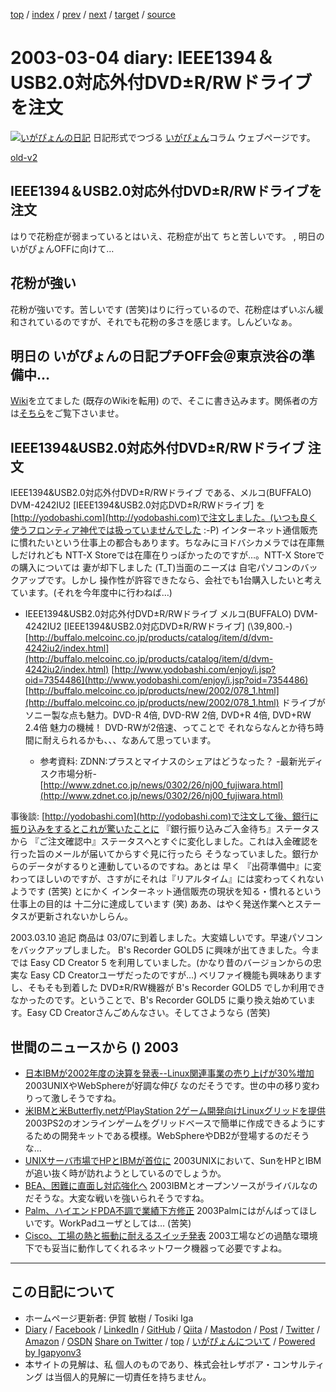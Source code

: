 [top](../index.html) 
 / [index](index.html) 
 / [prev](ig030302.html) 
 / [next](ig030310.html) 
 / [target](https://www.igapyon.jp/igapyon/diary/2003/ig030304.html) 
 / [source](https://github.com/igapyon/diary/blob/master/2003/ig030304.src.md) 

2003-03-04 diary: IEEE1394＆USB2.0対応外付DVD±R/RWドライブを注文
=====================================================================================================
[![いがぴょんの日記](https://www.igapyon.jp/igapyon/diary/images/iga200306s.jpg "いがぴょん")](https://www.igapyon.jp/igapyon/diary/memo/memoigapyon.html) 日記形式でつづる [いがぴょん](https://www.igapyon.jp/igapyon/diary/memo/memoigapyon.html)コラム ウェブページです。

[old-v2](ig030304-orig.html)

## IEEE1394＆USB2.0対応外付DVD±R/RWドライブを注文

はりで花粉症が弱まっているとはいえ、花粉症が出て ちと苦しいです。 , 明日のいがぴょんOFFに向けて…


## 花粉が強い

花粉が強いです。苦しいです (苦笑)はりに行っているので、花粉症はずいぶん緩和されているのですが、それでも花粉の多さを感じます。しんどいなぁ。

## 明日の いがぴょんの日記プチOFF会＠東京渋谷の準備中…

[Wiki](http://www.hyuki.com/yukiwiki/wiki.cgi?%A4%A4%A4%AC%A4%D4%A4%E7%A4%F3Wiki)を立てました (既存のWikiを転用) ので、そこに書き込みます。関係者の方は[そちら](http://www.hyuki.com/yukiwiki/wiki.cgi?%A4%A4%A4%AC%A4%D4%A4%E7%A4%F3Wiki)をご覧下さいませ。

## IEEE1394&USB2.0対応外付DVD±R/RWドライブ 注文

IEEE1394&USB2.0対応外付DVD±R/RWドライブ である、メルコ(BUFFALO) DVM-4242IU2
[IEEE1394&USB2.0対応DVD±R/RWドライブ] を [http://yodobashi.com](http://yodobashi.com)で注文しました。(いつも良く使うフロンティア神代では扱っていませんでした
:-P) インターネット通信販売に慣れたいという仕事上の都合もあります。ちなみにヨドバシカメラでは在庫無しだけれども NTT-X Storeでは在庫在りっぽかったのですが…。NTT-X
Storeでの購入については 妻が却下しました (T_T)当面のニーズは 自宅パソコンのバックアップです。しかし 操作性が許容できたなら、会社でも1台購入したいと考えています。(それを今年度中に行わねば…)

* IEEE1394&USB2.0対応外付DVD±R/RWドライブ
  メルコ(BUFFALO) DVM-4242IU2 [IEEE1394&USB2.0対応DVD±R/RWドライブ] (\39,800.-)
  [http://buffalo.melcoinc.co.jp/products/catalog/item/d/dvm-4242iu2/index.html](http://buffalo.melcoinc.co.jp/products/catalog/item/d/dvm-4242iu2/index.html)
  [http://www.yodobashi.com/enjoy/i.jsp?oid=7354486](http://www.yodobashi.com/enjoy/i.jsp?oid=7354486)
  [http://buffalo.melcoinc.co.jp/products/new/2002/078_1.html](http://buffalo.melcoinc.co.jp/products/new/2002/078_1.html)
  ドライブがソニー製な点も魅力。DVD-R 4倍, DVD-RW 2倍, DVD+R 4倍, DVD+RW
  2.4倍 魅力の機械！ DVD-RWが2倍速、ってことで それならなんとか待ち時間に耐えられるかも、、、なあんて思っています。
  
  * 参考資料: ZDNN:プラスとマイナスのシェアはどうなった？ -最新光ディスク市場分析-
    [http://www.zdnet.co.jp/news/0302/26/nj00_fujiwara.html](http://www.zdnet.co.jp/news/0302/26/nj00_fujiwara.html)
  

事後談: [http://yodobashi.com](http://yodobashi.com)で注文して後、銀行に振り込みをするとこれが驚いたことに 『銀行振り込みご入金待ち』ステータスから 『ご注文確認中』ステータスへとすぐに変化しました。これは入金確認を行った旨のメールが届いてからすぐ見に行ったら そうなっていました。銀行からのデータがするりと連動しているのですね。あとは 早く 『出荷準備中』に変わってほしいのですが、さすがにそれは『リアルタイム』には変わってくれないようです (苦笑) とにかく インターネット通信販売の現状を知る・慣れるという仕事上の目的は 十二分に達成しています (笑) ああ、はやく発送作業へとステータスが更新されないかしらん。

2003.03.10 追記 商品は 03/07に到着しました。大変嬉しいです。早速パソコンをバックアップしました。
B's Recorder GOLD5 に興味が出てきました。今までは Easy CD Creator 5 を利用していました。(かなり昔のバージョンからの忠実な
Easy CD Creatorユーザだったのですが…) ベリファイ機能も興味ありますし、そもそも到着した
DVD±R/RW機器が B's Recorder GOLD5 でしか利用できなかったのです。ということで、B's Recorder GOLD5 に乗り換え始めています。Easy CD Creatorさんごめんなさい。そしてさようなら (苦笑)

## 世間のニュースから () 2003

* [日本IBMが2002年度の決算を発表--Linux関連事業の売り上げが30%増加](http://linux.ascii24.com/linux/news/today/2003/03/01/642189-000.html)  2003UNIXやWebSphereが好調な伸び なのだそうです。世の中の移り変わりって激しそうですね。
* [米IBMと米Butterfly.netがPlayStation 2ゲーム開発向けLinuxグリッドを提供](http://linux.ascii24.com/linux/news/today/2003/02/28/642188-000.html)  2003PS2のオンラインゲームをグリッドベースで簡単に作成できるようにするための開発キットである模様。WebSphereやDB2が登場するのだそうな…
* [UNIXサーバ市場でHPとIBMが首位に](http://www.zdnet.co.jp/news/0303/04/nebt_06.html)  2003UNIXにおいて、SunをHPとIBMが追い抜く時が訪れようとしているのでしょうか。
* [BEA、困難に直面し対応強化へ](http://www.zdnet.co.jp/news/0303/04/nebt_12.html)  2003IBMとオープンソースがライバルなのだそうな。大変な戦いを強いられそうですね。
* [Palm、ハイエンドPDA不調で業績下方修正](http://www.zdnet.co.jp/news/0303/04/nebt_10.html)  2003Palmにはがんばってほしいです。WorkPadユーザとしては… (苦笑)
* [Cisco、工場の熱と振動に耐えるスイッチ発表](http://www.zdnet.co.jp/news/0303/04/nebt_17.html)  2003工場などの過酷な環境下でも妥当に動作してくれるネットワーク機器って必要ですよね。


----------------------------------------------------------------------------------------------------

## この日記について

* ホームページ更新者: 伊賀 敏樹 / Tosiki Iga
* [Diary](https://www.igapyon.jp/igapyon/diary/) / [Facebook](https://www.facebook.com/igapyon) / [LinkedIn](https://www.linkedin.com/in/toshikiiga) / [GitHub](https://github.com/igapyon) / [Qiita](https://qiita.com/igapyon) / [Mastodon](https://social.vivaldi.net/@igapyon) / [Post](https://post.news/igapyon) / [Twitter](https://twitter.com/ToshikiIga) / [Amazon](https://www.amazon.co.jp/%E4%BC%8A%E8%B3%80-%E6%95%8F%E6%A8%B9/e/B004LTQWCQ) / [OSDN](https://ja.osdn.net/users/iga/)
[Share on Twitter](https://twitter.com/intent/tweet?hashtags=igapyon%2Cdiary%2C%E3%81%84%E3%81%8C%E3%81%B4%E3%82%87%E3%82%93&text=IEEE1394%EF%BC%86USB2.0%E5%AF%BE%E5%BF%9C%E5%A4%96%E4%BB%98DVD%C2%B1R%2FRW%E3%83%89%E3%83%A9%E3%82%A4%E3%83%96%E3%82%92%E6%B3%A8%E6%96%87&url=https%3A%2F%2Fwww.igapyon.jp%2Figapyon%2Fdiary%2F2003%2Fig030304.html) / [top](../index.html) / [いがぴょんについて](https://www.igapyon.jp/igapyon/diary/memo/memoigapyon.html) / [Powered by Igapyonv3](https://github.com/igapyon/igapyonv3)
* 本サイトの見解は、私 個人のものであり、株式会社レザボア・コンサルティング は当個人的見解に一切責任を持ちません。 
